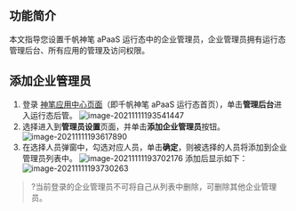 ## 功能简介

本文指导您设置千帆神笔 aPaaS 运行态中的企业管理员，企业管理员拥有运行态管理后台、所有应用的管理及访问权限。

## 添加企业管理员

1. 登录 [神笔应用中心页面](https://apaas.cloud.tencent.com/)（即千帆神笔 aPaaS 运行态首页），单击**管理后台**进入运行态后管。
![image-20211111193541447](https://qcloudimg.tencent-cloud.cn/raw/66c9f1d326a52bbbccaf21e746a07e4c.png)
2. 选择进入到**管理员设置**页面，并单击**添加企业管理员**按钮。
![image-20211111193617890](https://qcloudimg.tencent-cloud.cn/raw/abfbfd09e505bce4a493eebd58f1fcf7.png)
3. 在选择人员弹窗中，勾选对应人员，单击**确定**，则被选择的人员将添加到企业管理员列表中。
![image-20211111193702176](https://qcloudimg.tencent-cloud.cn/raw/119e3cf365343808798ddeb9d4f0c798.png)
添加后显示如下：
![image-20211111193730263](https://qcloudimg.tencent-cloud.cn/raw/b963d9e3cef82aa347a7aec8a767e11b.png)        

>?当前登录的企业管理员不可将自己从列表中删除，可删除其他企业管理员。

